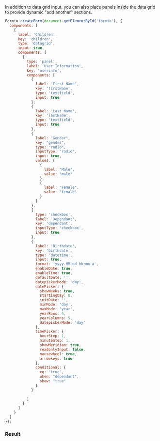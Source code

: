 In addition to data grid input, you can also place panels inside the data grid to provide dynamic "add another" sections.

```js
Formio.createForm(document.getElementById('formio'), {
  components: [
    {
      label: 'Children',
      key: 'children',
      type: 'datagrid',
      input: true,
      components: [
        {
          type: 'panel',
          label: 'User Information',
          key: 'userinfo',
          components: [
            {
              label: 'First Name',
              key: 'firstName',
              type: 'textfield',
              input: true
            },
            {
              label: 'Last Name',
              key: 'lastName',
              type: 'textfield',
              input: true
            },
            {
              label: "Gender",
              key: "gender",
              type: "radio",
              inputType: "radio",
              input: true,
              values: [
                {
                  label: "Male",
                  value: "male"
                },
                {
                  label: "Female",
                  value: "female"
                }
              ]
            },
            {
              type: 'checkbox',
              label: 'Dependant',
              key: 'dependant',
              inputType: 'checkbox',
              input: true
            },
            {
              label: 'Birthdate',
              key: 'birthdate',
              type: 'datetime',
              input: true,
              format: 'yyyy-MM-dd hh:mm a',
              enableDate: true,
              enableTime: true,
              defaultDate: '',
              datepickerMode: 'day',
              datePicker: {
                showWeeks: true,
                startingDay: 0,
                initDate: '',
                minMode: 'day',
                maxMode: 'year',
                yearRows: 4,
                yearColumns: 5,
                datepickerMode: 'day'
              },
              timePicker: {
                hourStep: 1,
                minuteStep: 1,
                showMeridian: true,
                readonlyInput: false,
                mousewheel: true,
                arrowkeys: true
              },
              conditional: {
                eq: "true",
                when: "dependant",
                show: "true"
              }
            }
          
          ]
        }
      ]
    }
  ]
});
````

<h3>Result</h3>
<div class='card card-body bg-light'>
<div id='formio'></div>
<script type='text/javascript'>
window.addEventListener('load', function() {
Formio.createForm(document.getElementById('formio'), {
  components: [
      {
        label: 'Children',
        key: 'children',
        type: 'datagrid',
        input: true,
        components: [
          {
            type: 'panel',
            label: 'User Information',
            key: 'userinfo',
            components: [
              {
                label: 'First Name',
                key: 'firstName',
                type: 'textfield',
                input: true
              },
              {
                label: 'Last Name',
                key: 'lastName',
                type: 'textfield',
                input: true
              },
              {
                label: "Gender",
                key: "gender",
                type: "radio",
                inputType: "radio",
                input: true,
                values: [
                  {
                    label: "Male",
                    value: "male"
                  },
                  {
                    label: "Female",
                    value: "female"
                  }
                ]
              },
              {
                type: 'checkbox',
                label: 'Dependant',
                key: 'dependant',
                inputType: 'checkbox',
                input: true
              },
              {
                label: 'Birthdate',
                key: 'birthdate',
                type: 'datetime',
                input: true,
                format: 'yyyy-MM-dd hh:mm a',
                enableDate: true,
                enableTime: true,
                defaultDate: '',
                datepickerMode: 'day',
                datePicker: {
                  showWeeks: true,
                  startingDay: 0,
                  initDate: '',
                  minMode: 'day',
                  maxMode: 'year',
                  yearRows: 4,
                  yearColumns: 5,
                  datepickerMode: 'day'
                },
                timePicker: {
                  hourStep: 1,
                  minuteStep: 1,
                  showMeridian: true,
                  readonlyInput: false,
                  mousewheel: true,
                  arrowkeys: true
                },
                conditional: {
                  eq: "true",
                  when: "dependant",
                  show: "true"
                }
              }
            
            ]
          }
        ]
      }
    ]
}).then(function(form) {
  form.on('change', function() {
    console.log(form.getValue());
  });
});
});
</script>
</div>
